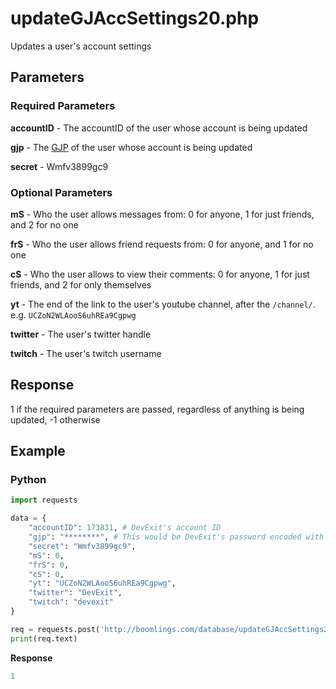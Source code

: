 # updateGJAccSettings20.php

Updates a user's account settings

## Parameters

### Required Parameters

**accountID** - The accountID of the user whose account is being updated

**gjp** - The [GJP](/topics/gjp.md) of the user whose account is being updated

**secret** - Wmfv3899gc9

### Optional Parameters

**mS** - Who the user allows messages from: 0 for anyone, 1 for just friends, and 2 for no one

**frS** - Who the user allows friend requests from: 0 for anyone, and 1 for no one

**cS** - Who the user allows to view their comments: 0 for anyone, 1 for just friends, and 2 for only themselves

**yt** - The end of the link to the user's youtube channel, after the `/channel/`. e.g. `UCZoN2WLAooS6uhREa9Cgpwg`

**twitter** - The user's twitter handle

**twitch** - The user's twitch username

## Response

1 if the required parameters are passed, regardless of anything is being updated, -1 otherwise

## Example

<!-- tabs:start -->

### **Python**

```py
import requests

data = {
    "accountID": 173831, # DevExit's account ID
    "gjp": "********", # This would be DevExit's password encoded with GJP encryption
    "secret": "Wmfv3899gc9",
    "mS": 0,
    "frS": 0,
    "cS": 0,
    "yt": "UCZoN2WLAooS6uhREa9Cgpwg",
    "twitter": "DevExit",
    "twitch": "devexit"
}

req = requests.post('http://boomlings.com/database/updateGJAccSettings20.php', data=data)
print(req.text)
```

**Response**
```py
1
```

<!-- tabs:end -->
